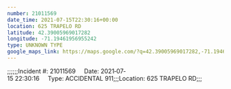 ```yaml
---
number: 21011569
date_time: 2021-07-15T22:30:16+00:00
location: 625 TRAPELO RD
latitude: 42.39005969017282
longitude: -71.19461956955242
type: UNKNOWN TYPE
google_maps_link: https://maps.google.com/?q=42.39005969017282,-71.19461956955242
---
```


;;;;;;Incident #: 21011569     Date: 2021‐07‐15 22:30:16     Type: ACCIDENTAL 911;;;Location: 625 TRAPELO RD;;;
